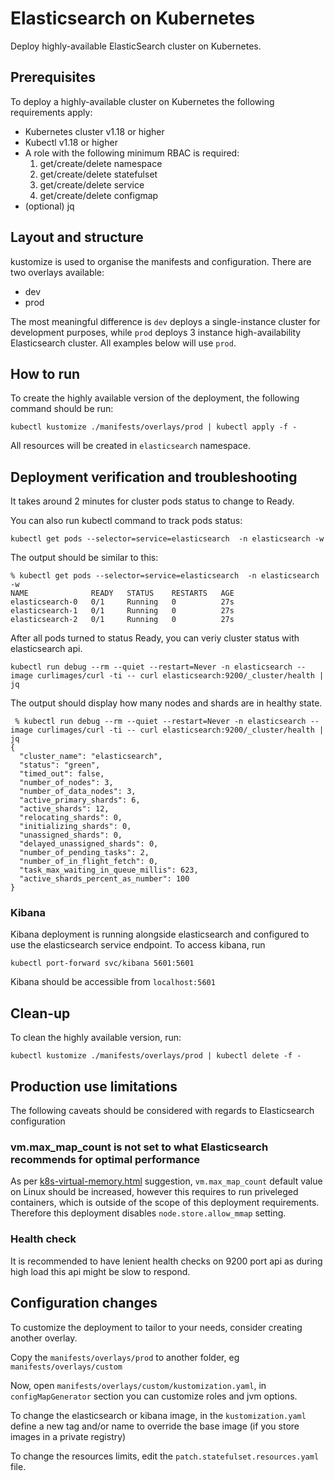# Elasticsearch on Kubernetes
Deploy highly-available ElasticSearch cluster on Kubernetes.

## Prerequisites
To deploy a highly-available cluster on Kubernetes the following requirements apply:
- Kubernetes cluster v1.18 or higher
- Kubectl v1.18 or higher
- A role with the following minimum RBAC is required:
  1. get/create/delete namespace
  1. get/create/delete statefulset
  1. get/create/delete service
  1. get/create/delete configmap
- (optional) jq


## Layout and structure
kustomize is used to organise the manifests and configuration.
There are two overlays available:
- dev
- prod

The most meaningful difference is `dev` deploys a single-instance cluster for development purposes, while `prod` deploys 3 instance high-availability Elasticsearch cluster. All examples below will use `prod`.

## How to run
To create the highly available version of the deployment, the following command should be run:
```
kubectl kustomize ./manifests/overlays/prod | kubectl apply -f -
```

All resources will be created in `elasticsearch` namespace.

## Deployment verification and troubleshooting
It takes around 2 minutes for cluster pods status to change to Ready.

You can also run kubectl command to track pods status:
```
kubectl get pods --selector=service=elasticsearch  -n elasticsearch -w
```
The output should be similar to this:
```
% kubectl get pods --selector=service=elasticsearch  -n elasticsearch -w
NAME              READY   STATUS    RESTARTS   AGE
elasticsearch-0   0/1     Running   0          27s
elasticsearch-1   0/1     Running   0          27s
elasticsearch-2   0/1     Running   0          27s
```

After all pods turned to status Ready, you can veriy cluster status with elasticsearch api.

```
kubectl run debug --rm --quiet --restart=Never -n elasticsearch --image curlimages/curl -ti -- curl elasticsearch:9200/_cluster/health | jq
```
The output should display how many nodes and shards are in healthy state.

```
 % kubectl run debug --rm --quiet --restart=Never -n elasticsearch --image curlimages/curl -ti -- curl elasticsearch:9200/_cluster/health | jq
{
  "cluster_name": "elasticsearch",
  "status": "green",
  "timed_out": false,
  "number_of_nodes": 3,
  "number_of_data_nodes": 3,
  "active_primary_shards": 6,
  "active_shards": 12,
  "relocating_shards": 0,
  "initializing_shards": 0,
  "unassigned_shards": 0,
  "delayed_unassigned_shards": 0,
  "number_of_pending_tasks": 2,
  "number_of_in_flight_fetch": 0,
  "task_max_waiting_in_queue_millis": 623,
  "active_shards_percent_as_number": 100
}
```

### Kibana
Kibana deployment is running alongside elasticsearch and configured to use the elasticsearch service endpoint.
To access kibana, run
```
kubectl port-forward svc/kibana 5601:5601
```
Kibana should be accessible from `localhost:5601`

## Clean-up
To clean the highly available version, run:
```
kubectl kustomize ./manifests/overlays/prod | kubectl delete -f -
```

## Production use limitations
The following caveats should be considered with regards to Elasticsearch configuration

###  vm.max_map_count is not set to what Elasticsearch recommends for optimal performance
As per [k8s-virtual-memory.html](https://www.elastic.co/guide/en/cloud-on-k8s/current/k8s-virtual-memory.html) suggestion, `vm.max_map_count` default value on Linux should be increased, however this requires to run priveleged containers, which is outside of the scope of this deployment requirements. Therefore this deployment disables `node.store.allow_mmap` setting.

### Health check
It is recommended to have lenient health checks on 9200 port api as during high load this api might be slow to respond. 

## Configuration changes
To customize the deployment to tailor to your needs, consider creating another overlay.

Copy the `manifests/overlays/prod` to another folder, eg `manifests/overlays/custom`

Now, open `manifests/overlays/custom/kustomization.yaml`, in `configMapGenerator` section you can customize roles and jvm options.

To change the elasticsearch or kibana image, in the `kustomization.yaml ` define a new tag and/or name to override the base image (if you store images in a private registry) 

To change the resources limits, edit the `patch.statefulset.resources.yaml` file.
